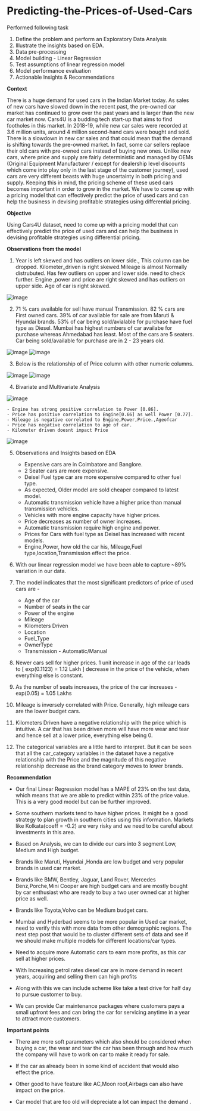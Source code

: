 # Predicting-the-Prices-of-Used-Cars

Performed following task
1.    Define the problem and perform an Exploratory Data Analysis
2.    Illustrate the insights based on EDA.
3.    Data pre-processing
4.    Model building - Linear Regression
5.    Test assumptions of linear regression model
6.    Model performance evaluation
7.    Actionable Insights & Recommendations

**Context** 

There is a huge demand for used cars in the Indian Market today. As sales of new cars have slowed down in the recent past, the pre-owned car market has continued to grow over the past years and is larger than the new car market now. Cars4U is a budding tech start-up that aims to find footholes in this market.
In 2018-19, while new car sales were recorded at 3.6 million units, around 4 million second-hand cars were bought and sold. There is a slowdown in new car sales and that could mean that the demand is shifting towards the pre-owned market. In fact, some car sellers replace their old cars with pre-owned cars instead of buying new ones. Unlike new cars, where price and supply are fairly deterministic and managed by OEMs (Original Equipment Manufacturer / except for dealership level discounts which come into play only in the last stage of the customer journey), used cars are very different beasts with huge uncertainty in both pricing and supply. Keeping this in mind, the pricing scheme of these used cars becomes important in order to grow in the market. We have to come up with a pricing model that can effectively predict the price of used cars and can help the business in devising profitable strategies using differential pricing.

**Objective**

Using Cars4U dataset, need to come up with a pricing model that can effectively predict the price of used cars and can help the business in devising profitable strategies using differential pricing.

**Observations from the model**

1. Year is left skewed and has outilers on lower side., This column can be dropped. Kilometer_driven is right skewed.Mileage is almost Normally distrubuted. Has few outliers on upper and lower side. need to check further. Engine ,power and price are right skewed and has outliers on upper side. Age of car is right skewed.

![image](https://raw.githubusercontent.com/PeyalBhattacharjee/Predicting-the-Prices-of-Used-Cars/main/Images/Capture_1.PNG)

2. 71 % cars available for sell have manual Transmission. 82 % cars are First owned cars. 39% of car available for sale are from Maruti & Hyundai brands. 53% of car being sold/avialable for purchase have fuel type as Diesel. Mumbai has highest numbers of car availabe for purchase whereas Ahmedabad has least. Most of the cars are 5 seaters. Car being sold/available for purchase are in 2 - 23 years old.

![image](https://raw.githubusercontent.com/PeyalBhattacharjee/Predicting-the-Prices-of-Used-Cars/main/Images/Capture_2.PNG)
![image](https://raw.githubusercontent.com/PeyalBhattacharjee/Predicting-the-Prices-of-Used-Cars/main/Images/Capture_3.PNG)

3. Below is the relationship of of Price column with other numeric columns.

![image](https://raw.githubusercontent.com/PeyalBhattacharjee/Predicting-the-Prices-of-Used-Cars/main/Images/Capture_4.PNG)
![image](https://raw.githubusercontent.com/PeyalBhattacharjee/Predicting-the-Prices-of-Used-Cars/main/Images/Capture_5.PNG)

4. Bivariate and Multivariate Analysis

![image](https://raw.githubusercontent.com/PeyalBhattacharjee/Predicting-the-Prices-of-Used-Cars/main/Images/Capture_6.PNG)

    - Engine has strong positive correlation to Power [0.86].
    - Price has positive correlation to Engine[0.66] as well Power [0.77].
    - Mileage is negative correlated to Engine,Power,Price.,Ageofcar
    - Price has negative correlation to age of car.
    - Kilometer driven doesnt impact Price
    
 ![image](https://raw.githubusercontent.com/PeyalBhattacharjee/Predicting-the-Prices-of-Used-Cars/main/Images/Capture_7.PNG)
 
5. Observations and Insights based on EDA

    - Expensive cars are in Coimbatore and Banglore.
    - 2 Seater cars are more expensive.
    - Deisel Fuel type car are more expensive compared to other fuel type.
    - As expected, Older model are sold cheaper compared to latest model.
    - Automatic transmission vehicle have a higher price than manual transmission vehicles.
    - Vehicles with more engine capacity have higher prices.
    - Price decreases as number of owner increases.
    - Automatic transmission require high engine and power.
    - Prices for Cars with fuel type as Deisel has increased with recent models.
    - Engine,Power, how old the car his, Mileage,Fuel type,location,Transmission effect the price.


6. With our linear regression model we have been able to capture ~89% variation in our data.
7. The model indicates that the most significant predictors of price of used cars are - 
    - Age of the car
    - Number of seats in the car
    - Power of the engine
    - Mileage
    - Kilometers Driven
    - Location
    - Fuel_Type
    - OwnerType
    - Transmission - Automatic/Manual
8. Newer cars sell for higher prices. 1 unit increase  in age  of the car leads to [ exp(0.1123) = 1.12 Lakh ] decrease in the price of the vehicle, when everything else is constant.
9. As the number of seats increases, the price of the car increases - exp(0.05) = 1.05 Lakhs
10. Mileage is inversely correlated with Price. Generally, high mileage cars are the lower budget cars.    
11. Kilometers Driven have a negative relationship with the price which is intuitive. A car that has been driven more will have more wear and tear and hence sell at a lower price, everything else being 0.
12. The categorical variables are a little hard to interpret. But it can be seen that all the car_category variables in the dataset have a negative relationship with the Price and the magnitude of this negative relationship decrease as the brand category moves to lower brands. 
 
**Recommendation**

- Our final Linear Regression model has a MAPE of 23% on the test data, which means that we are able to predict within 23% of the price value. This is a very good model but can be further improved.
- Some southern markets tend to have higher prices. It might be a good strategy to plan growth in southern cities using this information. Markets like Kolkata(coeff = -0.2) are very risky and we need to be careful about investments in this area.
  
- Based on Analysis,  we can to divide our cars into 3 segment Low, Medium and High budget.
    
- Brands like Maruti, Hyundai ,Honda are low budget and very popular brands in used car market.
    
- Brands  like BMW, Bentley, Jaguar, Land Rover, Mercedes Benz,Porche,Mini Cooper are high budget cars and are mostly bought by car enthusiast who are ready to buy a  two user owned car at higher price as well. 
    
- Brands  like Toyota,Volvo can be Medium budget cars.
    
- Mumbai and Hyderbad seems to be more popular in Used car market, need to verify this with more data from other demographic regions. The next step post that would be to cluster different sets of data and see if we should make multiple models for different locations/car types. 
    
- Need to acquire more Automatic cars  to earn more profits, as this car sell at higher prices.
    
- With Increasing petrol rates diesel car are in more demand  in recent years, acquiring and selling them can high profits
    
- Along with this we can include scheme like take a test drive for  half day to pursue customer to buy.
    
- We can provide Car maintenance packages where  customers  pays a small upfront fees and   can bring the car for servicing anytime in a year to attract more customers.
  
**Important points**

- There are more soft parameters which also should be considered when buying a car, the wear and tear the car has been through and how much the company will have to work on car to make it ready for sale.
    
- If the car as already been in some kind of accident that would also effect the price.
    
- Other good to have feature like AC,Moon roof,Airbags can also have impact on the price.
    
- Car model that are too old will depreciate a lot  can impact the demand .


